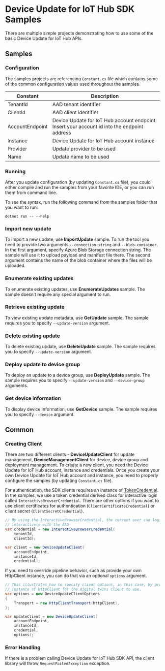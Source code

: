 # Device Update for IoT Hub SDK Samples

There are multiple simple projects demonstrating how to use some of the basic Device Update for IoT Hub APIs.

## Samples

### Configuration

The samples projects are referencing `Constant.cs` file which contains some of the common configuration values
used throughout the samples.

| Constant        | Description                                                                                  |
|-----------------|----------------------------------------------------------------------------------------------|
| TenantId        | AAD tenant identifier                                                                        |
| ClientId        | AAD client identifier                                                                        |
| AccountEndpoint | Device Update for IoT Hub account endpoint. Insert your account id into the endpoint address |
| Instance        | Device Update for IoT Hub account instance                                                   |
| Provider        | Update provider to be used                                                                   |
| Name            | Update name to be used                                                                       |

### Running

After you update configuration (by updating `Constant.cs` file), you could either compile and run the samples
from your favorite IDE, or you can run them from command line.

To see the syntax, run the following command from the samples folder that you want to run:

``` shell
dotnet run -- --help
```

### Import new update

To import a new update, use **ImportUpdate** sample. To run the tool you need to provide two arguments `--connection-string` 
and `--blob-container`. In the first argument, specify Azure Blob Storage connection string. The sample will use it to 
upload payload and manifest file there. The second argument contains the name of the blob container where the files 
will be uploaded.

### Enumerate existing updates

To enumerate existing updates, use **EnumerateUpdates** sample. The sample doesn't require any special argument to run.

### Retrieve existing update

To view existing update metadata, use **GetUpdate** sample. The sample requires you to specify `--update-version` argument.

### Delete existing update

To delete existing update, use **DeleteUpdate** sample. The sample requires you to specify `--update-version` argument.

### Deploy update to device group

To deploy an update to a device group, use **DeployUpdate** sample. The sample requires you to specify `--update-version` 
and `--device-group` arguments.

### Get device information

To display device information, use **GetDevice** sample. The sample requires you to specify `--device` argument.

## Common

### Creating Client

There are two different clients - **DeviceUpdateClient** for update management, **DeviceManagementClient** for device, device
group and deployment management. To create a new client, you need the Device Update for IoT Hub account, instance and
credentials. Once you create your own Device Update for IoT Hub account and instance, you need to properly configure the samples
(by updating `Constant.cs` file).

For authentication, the SDK clients requires an instance of 
[TokenCredential](https://docs.microsoft.com/dotnet/api/azure.core.tokencredential?view=azure-dotnet).
In the samples, we use a token credential derived class for interactive login called `InteractiveBrowserCredential`. 
There are other options if you want to use client certificates for authentication (`ClientCertificateCredential`) or 
client secret (`ClientSecretCredential`).

```c#
// By using the InteractiveBrowserCredential, the current user can login using a web browser
// interactively with the AAD
var credential = new InteractiveBrowserCredential(
    tenantId,
    clientId);

var client = new DeviceUpdateClient(
    accountEndpoint,
    instanceId,
    credential);
```

If you need to override pipeline behavior, such as provide your own HttpClient instance, you can do that via an optional `options` argument.

```C#
// This illustrates how to specify client options, in this case, by providing an
// instance of HttpClient for the digital twins client to use.
var options = new DeviceUpdateClientOptions
{
    Transport = new HttpClientTransport(httpClient),
};

var updateClient = new DeviceUpdateClient(
    accountEndpoint,
    instanceId,
    credential,
    options);
```
### Error Handling

If there is a problem calling Device Update for IoT Hub SDK API, the client library will throw `RequestFailedException` exception.
